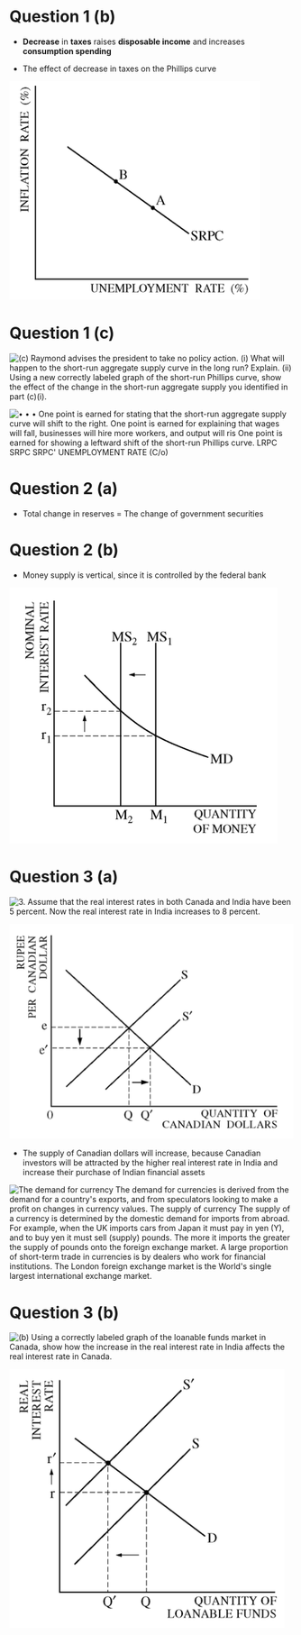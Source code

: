 # Question 1 (b)

  -   **Decrease** in **taxes** raises **disposable income** and
      increases **consumption spending**

  -   The effect of decrease in taxes on the Phillips curve

  ![SRPC UNEMPLOYMENT RATE (O/c) ](./media/image203.png)

# Question 1 (c)

  ![(c) Raymond advises the president to take no policy action. (i) What
  will happen to the short-run aggregate supply curve in the long run?
  Explain. (ii) Using a new correctly labeled graph of the short-run
  Phillips curve, show the effect of the change in the short-run
  aggregate supply you identified in part (c)(i).
  ](./media/image204.png)
  
  ![• • • One point is earned for stating that the short-run aggregate
  supply curve will shift to the right. One point is earned for
  explaining that wages will fall, businesses will hire more workers,
  and output will ris One point is earned for showing a leftward shift
  of the short-run Phillips curve. LRPC SRPC SRPC' UNEMPLOYMENT RATE
  (C/o) ](./media/image205.png)

# Question 2 (a)

  -   Total change in reserves = The change of government securities

# Question 2 (b)

  -   Money supply is vertical, since it is controlled by the federal
      bank

  ![MS2 MS Ml MD QUANTITY OF MONEY ](./media/image206.png)

# Question 3 (a)

  ![3. Assume that the real interest rates in both Canada and India have
  been 5 percent. Now the real interest rate in India increases to 8
  percent. ](./media/image207.png)
  
  ![QUANTITY OF CANADIAN DOLLARS ](./media/image208.png)

  -   The supply of Canadian dollars will increase, because Canadian
      investors will be attracted by the higher real interest rate in
      India and increase their purchase of Indian financial assets

  ![The demand for currency The demand for currencies is derived from
  the demand for a country's exports, and from speculators looking to
  make a profit on changes in currency values. The supply of currency
  The supply of a currency is determined by the domestic demand for
  imports from abroad. For example, when the UK imports cars from Japan
  it must pay in yen (Y), and to buy yen it must sell (supply) pounds.
  The more it imports the greater the supply of pounds onto the foreign
  exchange market. A large proportion of short-term trade in currencies
  is by dealers who work for financial institutions. The London foreign
  exchange market is the World's single largest international exchange
  market. ](./media/image209.png)

# Question 3 (b)

  ![(b) Using a correctly labeled graph of the loanable funds market in
  Canada, show how the increase in the real interest rate in India
  affects the real interest rate in Canada. ](./media/image210.png)
  
  ![Q QUANTITY OF LOANABLE FUNDS ](./media/image211.png)